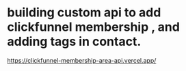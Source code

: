 # building custom api to add clickfunnel membership , and adding tags in contact.

https://clickfunnel-membership-area-api.vercel.app/